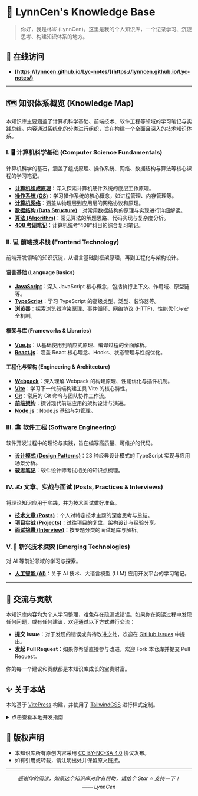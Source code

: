 # 🌟 LynnCen's Knowledge Base

> 你好，我是林岑 (LynnCen)。这里是我的个人知识库，一个记录学习、沉淀思考、构建知识体系的地方。

## 🚀 在线访问

- **[https://lynncen.github.io/Lyc-notes/](https://lynncen.github.io/Lyc-notes/)**

---

## 🗺️ 知识体系概览 (Knowledge Map)

本知识库主要涵盖了计算机科学基础、前端技术、软件工程等领域的学习笔记与实践总结。内容通过系统化的分类进行组织，旨在构建一个全面且深入的技术知识体系。

### Ⅰ. 🖥️ 计算机科学基础 (Computer Science Fundamentals)

计算机科学的基石，涵盖了组成原理、操作系统、网络、数据结构与算法等核心课程的学习笔记。

- **[计算机组成原理](./docs/组成原理/index.md)**：深入探索计算机硬件系统的底层工作原理。
- **[操作系统 (OS)](./docs/os/index.md)**：学习操作系统的核心概念，如进程管理、内存管理等。
- **[计算机网络](./docs/计网/index.md)**：涵盖从物理层到应用层的网络协议和原理。
- **[数据结构 (Data Structure)](./docs/dataStructure/index.md)**：对常用数据结构的原理与实现进行详细解读。
- **[算法 (Algorithm)](./docs/algorithm/index.md)**：常见算法的解题思路、代码实现与复杂度分析。
- **[408 考研笔记](./docs/408/index.md)**：计算机统考“408”科目的综合复习笔记。

### Ⅱ. 💻 前端技术栈 (Frontend Technology)

前端开发领域的知识沉淀，从语言基础到框架原理，再到工程化与架构设计。

#### 语言基础 (Language Basics)

- **[JavaScript](./docs/Javascript/index.md)**：深入 JavaScript 核心概念，包括执行上下文、作用域、原型链等。
- **[TypeScript](./docs/typescript/index.md)**：学习 TypeScript 的高级类型、泛型、装饰器等。
- **[浏览器](./docs/browser/index.md)**：探索浏览器渲染原理、事件循环、网络协议 (HTTP)、性能优化与安全机制。

#### 框架与库 (Frameworks & Libraries)

- **[Vue.js](./docs/Vue/index.md)**：从基础使用到响应式原理、编译过程的全面解析。
- **[React.js](./docs/react/index.md)**：涵盖 React 核心理念、Hooks、状态管理与性能优化。

#### 工程化与架构 (Engineering & Architecture)

- **[Webpack](./docs/webpack/index.md)**：深入理解 Webpack 的构建原理、性能优化与插件机制。
- **[Vite](./docs/vite/index.md)**：学习下一代前端构建工具 Vite 的核心特性。
- **[Git](./docs/Git/index.md)**：常用的 Git 命令与团队协作工作流。
- **[前端架构](./docs/architecture/index.md)**：探讨现代前端应用的架构设计与演进。
- **[Node.js](./docs/node/index.md)**：Node.js 基础与包管理。

### Ⅲ. 🏛️ 软件工程 (Software Engineering)

软件开发过程中的理论与实践，旨在编写高质量、可维护的代码。

- **[设计模式 (Design Patterns)](./docs/designPatterns/index.md)**：23 种经典设计模式的 TypeScript 实现与应用场景分析。
- **[软考笔记](./docs/softExame/index.md)**：软件设计师考试相关的知识点梳理。

### Ⅳ. ✍️ 文章、实战与面试 (Posts, Practices & Interviews)

将理论知识应用于实践，并为技术面试做好准备。

- **[技术文章 (Posts)](./docs/posts/index.md)**：个人对特定技术主题的深度思考与总结。
- **[项目实战 (Projects)](./docs/project/index.md)**：过往项目的复盘、架构设计与经验分享。
- **[面试锦囊 (Interview)](./docs/interview/index.md)**：按专题分类的面试题库与解析。

### Ⅴ. 🤖 新兴技术探索 (Emerging Technologies)

对 AI 等前沿领域的学习与探索。

- **[人工智能 (AI)](./docs/AI/index.md)**：关于 AI 技术、大语言模型 (LLM) 应用开发平台的学习笔记。

---

## 🤝 交流与贡献

本知识库内容均为个人学习整理，难免存在疏漏或错误。如果你在阅读过程中发现任何问题，或有任何建议，欢迎通过以下方式进行交流：

- **提交 Issue**：对于发现的错误或有待改进之处，欢迎在 [GitHub Issues](https://github.com/CencenYa/Lyc-notes/issues) 中提出。
- **发起 Pull Request**：如果你希望直接参与改进，欢迎 Fork 本仓库并提交 Pull Request。

你的每一个建议和贡献都是本知识库成长的宝贵财富。

## ✨ 关于本站

本站基于 [VitePress](https://vitepress.dev/) 构建，并使用了 [TailwindCSS](https://tailwindcss.com/) 进行样式定制。

<details>

<summary>点击查看本地开发指南</summary>

### 环境要求

- **Node.js** >= 16.0.0
- **pnpm** >= 7.0.0

### 本地运行
```bash
# 1. 克隆项目
git clone https://github.com/CencenYa/Lyc-notes.git
cd Lyc-notes

# 2. 安装依赖
pnpm install

# 3. 启动开发服务器
pnpm dev
```
</details>

## 📄 版权声明

- 本知识库所有原创内容采用 [CC BY-NC-SA 4.0](https://creativecommons.org/licenses/by-nc-sa/4.0/deed.zh) 协议发布。
- 如有引用或转载，请注明出处并保留原文链接。

---

<p align="center">
  <em>感谢你的阅读，如果这个知识库对你有帮助，请给个 Star ⭐ 支持一下！</em>
  <br/>
  <em>—— LynnCen</em>
</p>
